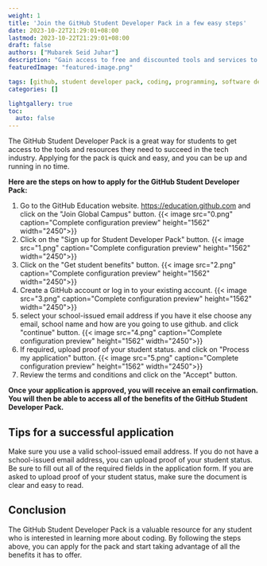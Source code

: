 ```yaml
---
weight: 1
title: 'Join the GitHub Student Developer Pack in a few easy steps'
date: 2023-10-22T21:29:01+08:00
lastmod: 2023-10-22T21:29:01+08:00
draft: false
authors: ["Mubarek Seid Juhar"]
description: "Gain access to free and discounted tools and services to accelerate your learning and development as a programmer. Join the GitHub Student Pack today!"
featuredImage: "featured-image.png"

tags: [github, student developer pack, coding, programming, software development, education]
categories: []

lightgallery: true
toc:
  auto: false
---
```


The GitHub Student Developer Pack is a great way for students to get access to the tools and resources they need to succeed in the tech industry. Applying for the pack is quick and easy, and you can be up and running in no time.

**Here are the steps on how to apply for the GitHub Student Developer Pack:**

1. Go to the GitHub Education website. https://education.github.com and click on the "Join Global Campus" button.
{{< image src="0.png" caption="Complete configuration preview" height="1562" width="2450">}}
2. Click on the "Sign up for Student Developer Pack" button.
{{< image src="1.png" caption="Complete configuration preview" height="1562" width="2450">}}
3. Click on the "Get student benefits" button.
{{< image src="2.png" caption="Complete configuration preview" height="1562" width="2450">}}
4. Create a GitHub account or log in to your existing account.
{{< image src="3.png" caption="Complete configuration preview" height="1562" width="2450">}}
5. select your school-issued email address if you have it else choose any email, school name and how are you going to use github. and click "continue" button.
{{< image src="4.png" caption="Complete configuration preview" height="1562" width="2450">}}
6. If required, upload proof of your student status. and click on "Process my application" button.
{{< image src="5.png" caption="Complete configuration preview" height="1562" width="2450">}}
7. Review the terms and conditions and click on the "Accept" button.

**Once your application is approved, you will receive an email confirmation. You will then be able to access all of the benefits of the GitHub Student Developer Pack.**

## Tips for a successful application

Make sure you use a valid school-issued email address. If you do not have a school-issued email address, you can upload proof of your student status.
Be sure to fill out all of the required fields in the application form.
If you are asked to upload proof of your student status, make sure the document is clear and easy to read.

## Conclusion

The GitHub Student Developer Pack is a valuable resource for any student who is interested in learning more about coding. By following the steps above, you can apply for the pack and start taking advantage of all the benefits it has to offer.
